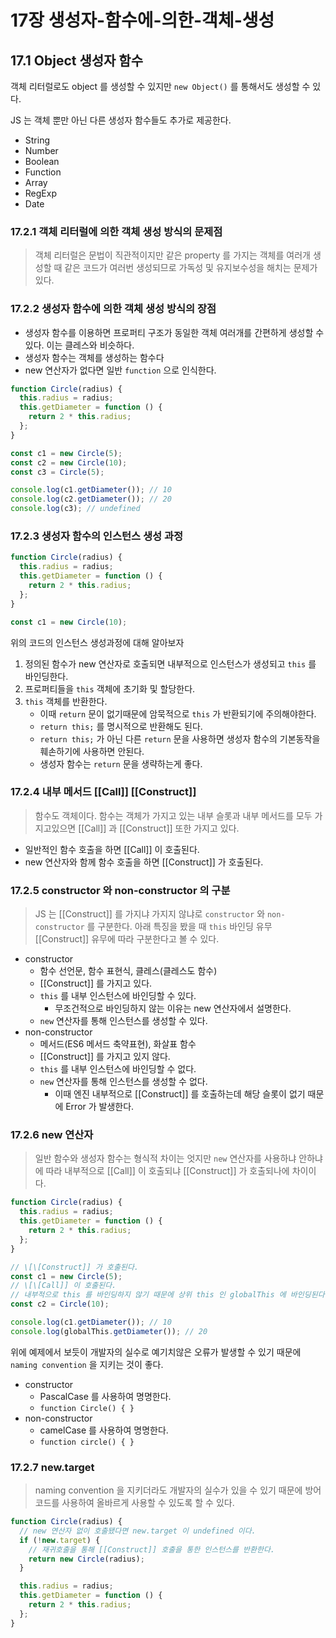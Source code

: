 # 17장 생성자-함수에-의한-객체-생성

## 17.1 Object 생성자 함수

객체 리터럴로도 object 를 생성할 수 있지만 `new Object()` 를 통해서도 생성할 수 있다.

JS 는 객체 뿐만 아닌 다른 생성자 함수들도 추가로 제공한다.

- String
- Number
- Boolean
- Function
- Array
- RegExp
- Date

### 17.2.1 객체 리터럴에 의한 객체 생성 방식의 문제점

> 객체 리터럴은 문법이 직관적이지만 같은 property 를 가지는 객체를 여러개 생성할 때 같은 코드가 여러번 생성되므로 가독성 및 유지보수성을 해치는 문제가 있다.

### 17.2.2 생성자 함수에 의한 객체 생성 방식의 장점

- 생성자 함수를 이용하면 프로퍼티 구조가 동일한 객체 여러개를 간편하게 생성할 수 있다. 이는 클레스와 비슷하다.
- 생성자 함수는 객체를 생성하는 함수다
- new 연산자가 없다면 일반 `function` 으로 인식한다.

```js
function Circle(radius) {
  this.radius = radius;
  this.getDiameter = function () {
    return 2 * this.radius;
  };
}

const c1 = new Circle(5);
const c2 = new Circle(10);
const c3 = Circle(5);

console.log(c1.getDiameter()); // 10
console.log(c2.getDiameter()); // 20
console.log(c3); // undefined
```

### 17.2.3 생성자 함수의 인스턴스 생성 과정

```js
function Circle(radius) {
  this.radius = radius;
  this.getDiameter = function () {
    return 2 * this.radius;
  };
}

const c1 = new Circle(10);
```

위의 코드의 인스턴스 생성과정에 대해 알아보자

1. 정의된 함수가 new 연산자로 호출되면 내부적으로 인스턴스가 생성되고 `this` 를 바인딩한다.
2. 프로퍼티들을 `this` 객체에 초기화 및 할당한다.
3. `this` 객체를 반환한다.
   - 이때 `return` 문이 없기때문에 암묵적으로 `this` 가 반환되기에 주의해야한다.
   - `return this;` 를 명시적으로 반환해도 된다.
   - `return this;` 가 아닌 다른 `return` 문을 사용하면 생성자 함수의 기본동작을 훼손하기에 사용하면 안된다.
   - 생성자 함수는 `return` 문을 생략하는게 좋다.

### 17.2.4 내부 메서드 \[\[Call]] \[\[Construct]]

> 함수도 객체이다. 함수는 객체가 가지고 있는 내부 슬롯과 내부 메서드를 모두 가지고있으면 \[\[Call]] 과 \[\[Construct]] 또한 가지고 있다.

- 일반적인 함수 호출을 하면 \[\[Call]] 이 호출된다.
- new 연산자와 함께 함수 호출을 하면 \[\[Construct]] 가 호출된다.

### 17.2.5 constructor 와 non-constructor 의 구분

> JS 는 \[\[Construct]] 를 가지냐 가지지 않냐로 `constructor` 와 `non-constructor` 를 구분한다.
> 아래 특징을 봤을 때 `this` 바인딩 유무 \[\[Construct]] 유무에 따라 구분한다고 볼 수 있다.

- constructor
  - 함수 선언문, 함수 표현식, 클레스(클레스도 함수)
  - \[\[Construct]] 를 가지고 있다.
  - `this` 를 내부 인스턴스에 바인딩할 수 있다.
    - 무조건적으로 바인딩하지 않는 이유는 new 연산자에서 설명한다.
  - `new` 연산자를 통해 인스턴스를 생성할 수 있다.
- non-constructor
  - 메서드(ES6 메서드 축약표현), 화살표 함수
  - \[\[Construct]] 를 가지고 있지 않다.
  - `this` 를 내부 인스턴스에 바인딩할 수 없다.
  - `new` 연산자를 통해 인스턴스를 생성할 수 없다.
    - 이때 엔진 내부적으로 \[\[Construct]] 를 호출하는데 해당 슬롯이 없기 때문에 Error 가 발생한다.

### 17.2.6 new 연산자

> 일반 함수와 생성자 함수는 형식적 차이는 엇지만 `new` 연산자를 사용하냐 안하냐에 따라 내부적으로 \[\[Call]] 이 호출되냐 \[\[Construct]] 가 호출되나에 차이이다.

```js
function Circle(radius) {
  this.radius = radius;
  this.getDiameter = function () {
    return 2 * this.radius;
  };
}

// \[\[Construct]] 가 호출된다.
const c1 = new Circle(5);
// \[\[Call]] 이 호출된다.
// 내부적으로 this 를 바인딩하지 않기 때문에 상위 this 인 globalThis 에 바인딩된다.
const c2 = Circle(10);

console.log(c1.getDiameter()); // 10
console.log(globalThis.getDiameter()); // 20
```

위에 예제에서 보듯이 개발자의 실수로 예기치않은 오류가 발생할 수 있기 때문에 `naming convention` 을 지키는 것이 좋다.

- constructor
  - PascalCase 를 사용하여 명명한다.
  - `function Circle() { }`
- non-constructor
  - camelCase 를 사용하여 명명한다.
  - `function circle() { }`

### 17.2.7 new.target

> naming convention 을 지키더라도 개발자의 실수가 있을 수 있기 때문에 방어코드를 사용하여 올바르게 사용할 수 있도록 할 수 있다.

```js
function Circle(radius) {
  // new 연산자 없이 호출됐다면 new.target 이 undefined 이다.
  if (!new.target) {
    // 재귀호출을 통해 [[Construct]] 호출을 통한 인스턴스를 반환한다.
    return new Circle(radius);
  }

  this.radius = radius;
  this.getDiameter = function () {
    return 2 * this.radius;
  };
}
```
